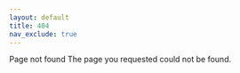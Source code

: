 ```yaml
---
layout: default
title: 404
nav_exclude: true
---
```


Page not found
The page you requested could not be found. 